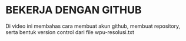 # BEKERJA DENGAN GITHUB

Di video ini membahas cara membuat akun github, membuat repository, serta bentuk version control dari file wpu-resolusi.txt